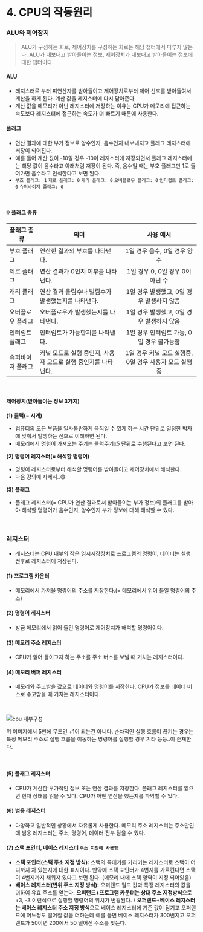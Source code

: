 # 4. CPU의 작동원리

### ALU와 제어장치
> ALU가 구성하는 회로, 제어장치를 구성하는 회로는 해당 챕터에서 다루지 않는다. ALU가 내보내고 받아들이는 정보, 제어장치가 내보내고 받아들이는 정보에 대한 챕터이다.

#### ALU
* 레지스터로 부터 피연산자를 받아들이고 제어장치로부터 제어 신호를 받아들여서 계산을 하게 된다. 계산 값을 레지스터에 다시 담아준다.
* 계산 값을 메모리가 아닌 레지스터에 저장하는 이유는 CPU가 메모리에 접근하는 속도보다 레지스터에 접근하는 속도가 더 빠르기 때문에 사용한다.

#### 플래그
* 연산 결과에 대한 부가 정보로 양수인지, 음수인지 내보내지고 플래그 레지스터에 저장이 되어진다. 
* 예를 들어 계산 값이 -10일 경우 -10이 레지스터에 저장되면서 플래그 레지스터에는 해당 값이 음수라고 아래처럼 저장이 된다. 즉, 음수일 때는 부호 플래그만 1로 들어가면 음수라고 인식한다고 보면 된다.
* `부호 플래그: 1` `제로 플래그: 0` `캐리 플래그: 0` `오버플로우 플래그: 0` `인터럽트 플래그: 0` `슈퍼바이저 플래그: 0`

</br>

#### 💡 플래그 종류
|플래그 종류| 의미           | 사용 예시  | 
|-------------------|--------------------|:--------------------:|
|부호 플래그|연산한 결과의 부호를 나타낸다.|1일 경우 음수, 0일 경우 양수|
|제로 플래그|연산 결과가 0인지 여부를 나타낸다.|1일 경우 0, 0일 경우 0이 아닌 수|
|캐리 플래그|연산 결과 올림수나 빌림수가 발생했는지를 나타낸다.|1일 경우 발생했고, 0일 경우 발생하지 않음|
|오버플로우 플래그|오버플로우가 발생했는지를 나타낸다.|1일 경우 발생했고, 0일 경우 발생하지 않음|
|인터럽트 플래그|인터럽트가 가능한지를 나타낸다.|1일 경우 인터럽트 가능, 0일 경우 불가능함|
|슈퍼바이저 플래그|커널 모드로 실행 중인지, 사용자 모드로 실행 중인지를 나타낸다.|1일 경우 커널 모드 실행중, 0일 경우 사용자 모드 실행중|

</br>

#### 제어장치(받아들이는 정보 3가지)
**(1) 클럭(= 시계)**
* 컴퓨터의 모든 부품을 일사불란하게 움직일 수 있게 하는 시간 단위로 일정한 박자에 맞춰서 발생하는 신호로 이해하면 된다.
* 메모리에서 명령어 가져오는 주기는 클럭주기x5 단위로 수행된다고 보면 된다.

**(2) 명령어 레지스터(= 해석할 명령어)**
* 명령어 레지스터로부터 해석할 명령어를 받아들이고 제어장치에서 해석한다.
* 다음 강의에 자세히..😅

**(3) 플래그**
* 플래그 레지스터(= CPU가 연산 결과로서 받아들이는 부가 정보)의 플래그를 받아야 해석할 명령어가 음수인지, 양수인지 부가 정보에 대해 해석할 수 있다.

</br>

### 레지스터
* 레지스터는 CPU 내부의 작은 임시저장장치로 프로그램의 명령어, 데이터는 실행 전후로 레지스터에 저장된다.

#### (1) 프로그램 카운터
* 메모리에서 가져올 명령어의 주소를 저장한다.(= 메모리에서 읽어 들일 명령어의 주소)

#### (2) 명령어 레지스터
* 방금 메모리에서 읽어 들인 명령어로 제어장치가 해석할 명령어이다.

#### (3) 메모리 주소 레지스터
* CPU가 읽어 들이고자 하는 주소를 주소 버스를 보낼 때 거치는 레지스터이다.

#### (4) 메모리 버퍼 레지스터
* 메모리와 주고받을 값으로 데이터와 명령어를 저장한다. CPU가 정보를 데이터 버스로 주고받을 때 거치는 레지스터이다.

</br>

![cpu 내부구성](https://github.com/kangssu/cs-study/assets/83870420/4bda0f66-3489-401f-8b0a-f0b8247b1219)

위 이미지에서 5번에 무조건 +1이 되는건 아니다. 순차적인 실행 흐름이 끊기는 경우는 특정 메모리 주소로 실행 흐름을 이동하는 명령어를 실행할 경우 기타 등등..이 존재한다.

</br>

#### (5) 플래그 레지스터
* CPU가 계산한 부가적인 정보 또는 연산 결과를 저장한다. 플래그 레지스터를 읽으면 현재 상태를 읽을 수 있다. CPU가 어떤 연산을 했는지를 파악할 수 있다.

#### (6) 범용 레지스터
* 다양하고 일반적인 상황에서 자유롭게 사용한다. 메모리 주소 레지스터는 주소만인데 범용 레지스터는 주소, 명령어, 데이터 전부 담을 수 있다.

#### (7) 스택 포인터, 베이스 레지스터 `주소 지정에 사용함`
* **스택 포인터(스택 주소 지정 방식):** 스택의 꼭대기를 가리키는 레지스터로 스택이 어디까지 차 있는지에 대한 표시이다. 만약에 스택 포인터가 4번지를 가르킨다면 스택이 4번지까지 채워져 있다고 보면 된다. (메모리 내에 스택 영역이 지정 되어있음)
* **베이스 레지스터(변위 주소 지정 방식):** 오퍼랜드 필드 값과 특정 레지스터의 값을 더하여 유효 주소를 얻는다. **오퍼랜드+프로그램 카운터는 상대 주소 지정방식**으로 +3, -3 이런식으로 실행할 명령어의 위치가 변경된다. / **오퍼랜드+베이스 레지스터는 베이스 레지스터 주소 지정 방식**으로 베이스 레지스터에 기준 값이 담기고 오퍼랜드에 어느정도 떨어질 값을 더하는데 예를 들면 베이스 레지스터가 300번지고 오퍼랜드가 50이면 200에서 50 떨어진 주소를 찾는다.